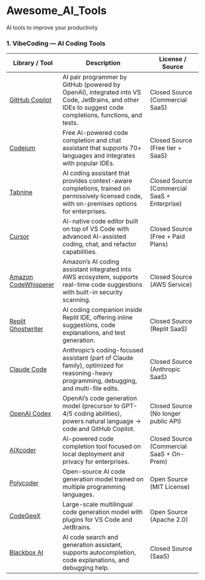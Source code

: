 # Awesome_AI_Tools
AI tools to improve your productivity

### 1. VibeCoding — AI Coding Tools

| Library / Tool | Description | License / Source |
|----------------|-------------|------------------|
| [GitHub Copilot](https://github.com/features/copilot) | AI pair programmer by GitHub (powered by OpenAI), integrated into VS Code, JetBrains, and other IDEs to suggest code completions, functions, and tests. | Closed Source (Commercial SaaS) |
| [Codeium](https://codeium.com/) | Free AI-powered code completion and chat assistant that supports 70+ languages and integrates with popular IDEs. | Closed Source (Free tier + SaaS) |
| [Tabnine](https://www.tabnine.com/) | AI coding assistant that provides context-aware completions, trained on permissively licensed code, with on-premises options for enterprises. | Closed Source (Commercial SaaS + Enterprise) |
| [Cursor](https://cursor.sh/) | AI-native code editor built on top of VS Code with advanced AI-assisted coding, chat, and refactor capabilities. | Closed Source (Free + Paid Plans) |
| [Amazon CodeWhisperer](https://aws.amazon.com/codewhisperer/) | Amazon’s AI coding assistant integrated into AWS ecosystem, supports real-time code suggestions with built-in security scanning. | Closed Source (AWS Service) |
| [Replit Ghostwriter](https://replit.com/site/ghostwriter) | AI coding companion inside Replit IDE, offering inline suggestions, code explanations, and test generation. | Closed Source (Replit SaaS) |
| [Claude Code](https://claude.ai/) | Anthropic’s coding-focused assistant (part of Claude family), optimized for reasoning-heavy programming, debugging, and multi-file edits. | Closed Source (Anthropic SaaS) |
| [OpenAI Codex](https://openai.com/research/codex) | OpenAI’s code generation model (precursor to GPT-4/5 coding abilities), powers natural language → code and GitHub Copilot. | Closed Source (No longer public API) |
| [AIXcoder](https://www.aixcoder.com/) | AI-powered code completion tool focused on local deployment and privacy for enterprises. | Closed Source (Commercial SaaS + On-Prem) |
| [Polycoder](https://github.com/VHellendoorn/Code-LMs) | Open-source AI code generation model trained on multiple programming languages. | Open Source (MIT License) |
| [CodeGeeX](https://github.com/THUDM/CodeGeeX2) | Large-scale multilingual code generation model with plugins for VS Code and JetBrains. | Open Source (Apache 2.0) |
| [Blackbox AI](https://www.blackbox.ai/) | AI code search and generation assistant, supports autocompletion, code explanations, and debugging help. | Closed Source (SaaS) |

